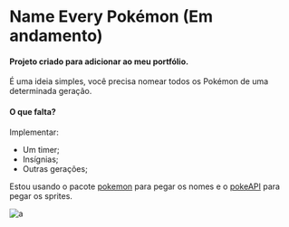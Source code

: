 # Name Every Pokémon (Em andamento)

#### Projeto criado para adicionar ao meu portfólio.

É uma ideia simples, você precisa nomear todos os Pokémon de uma determinada geração.

#### O que falta?

Implementar:

- Um timer;
- Insígnias;
- Outras gerações;

Estou usando o pacote [pokemon](https://www.npmjs.com/package/pokemon) para pegar os nomes e o [pokeAPI](https://pokeapi.co/) para pegar os sprites.

![a](https://assets.pokemon.com//assets/cms2/img/misc/virtual-backgrounds/animation/pikachu-and-caterpie-01.jpg)
